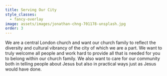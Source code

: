 ```yaml
---
title: Serving Our City
style_classes:
  - fancy-overlay
image: assets/images/jonathan-chng-701178-unsplash.jpg
order: 3
---
```

We are a central London church and want our church family to reflect the diversity and cultural vibrancy of the city of which we are a part. We want to truly welcome all people and work hard to provide all that is needed for you to belong within our church family. We also want to care for our community both in telling people about Jesus but also in practical ways just as Jesus would have done.
